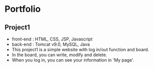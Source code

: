 # Portfolio

## Project1
- front-end : HTML, CSS, JSP, Javascript
- back-end : Tomcat v9.0, MySQL, Java
- This project1 is a simple website with log in/out function and board. 
- In the board, you can write, modify and delete. 
- When you log in, you can see your information in 'My page'.
